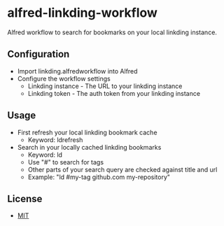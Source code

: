 alfred-linkding-workflow
=========

Alfred workflow to search for bookmarks on your local linkding instance.

Configuration
-------

* Import linkding.alfredworkflow into Alfred
* Configure the workflow settings
  * Linkding instance - The URL to your linkding instance
  * Linkding token - The auth token from your linkding instance

Usage
-----

* First refresh your local linkding bookmark cache
  * Keyword: ldrefresh
* Search in your locally cached linkding bookmarks
  * Keyword: ld
  * Use "#<tag-name>" to search for tags
  * Other parts of your search query are checked against title and url
  * Example: "ld #my-tag github.com my-repository"

License
-------

* [MIT](LICENSE.md)
